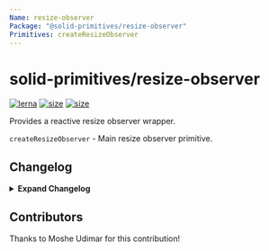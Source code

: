 ```yaml
---
Name: resize-observer
Package: "@solid-primitives/resize-observer"
Primitives: createResizeObserver
---
```


# solid-primitives/resize-observer

[![lerna](https://img.shields.io/badge/maintained%20with-lerna-cc00ff.svg)](https://lerna.js.org/)
[![size](https://img.shields.io/bundlephobia/minzip/@solid-primitives/createResizeObserver)](https://bundlephobia.com/package/@solid-primitives/createResizeObserver)
[![size](https://img.shields.io/npm/v/@solid-primitives/createResizeObserver)](https://www.npmjs.com/package/@solid-primitives/createResizeObserver)

Provides a reactive resize observer wrapper.

`createResizeObserver` - Main resize observer primitive.

## Changelog

<details>
<summary><b>Expand Changelog</b></summary>

0.0.100

Initial commit of the resize observer.

</details>

## Contributors

Thanks to Moshe Udimar for this contribution!
